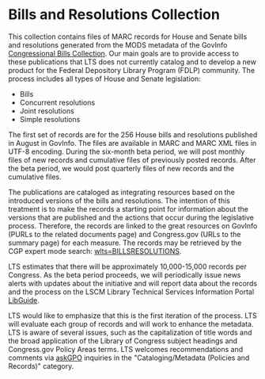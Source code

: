 # Bills and Resolutions Collection

This collection contains files of MARC records for House and Senate bills and resolutions generated from the MODS metadata of the GovInfo [Congressional Bills Collection](https://www.govinfo.gov/app/collection/BILLS). Our main goals are to provide access to these publications that LTS does not currently catalog and to develop a new product for the Federal Depository Library Program (FDLP) community. The process includes all types of House and Senate legislation:

- Bills
- Concurrent resolutions
- Joint resolutions
- Simple resolutions

The first set of records are for the 256 House bills and resolutions published in August in GovInfo. The files are available in MARC and MARC XML files in UTF-8 encoding. During the six-month beta period, we will post monthly files of new records and cumulative files of previously posted records. After the beta period, we would post quarterly files of new records and the cumulative files.

The publications are cataloged as integrating resources based on the introduced versions of the bills and resolutions. The intention of this treatment is to make the records a starting point for information about the versions that are published and the actions that occur during the legislative process. Therefore, the records are linked to the great resources on GovInfo (PURLs to the related documents page) and Congress.gov (URLs to the summary page) for each measure. The records may be retrieved by the CGP expert mode search: [wlts=BILLSRESOLUTIONS](https://catalog.gpo.gov/F/?func=find-c&ccl_term=wlts%3Dbillsresolutions&x=55&y=15).

LTS estimates that there will be approximately 10,000-15,000 records per Congress. As the beta period proceeds, we will periodically issue news alerts with updates about the initiative and will report data about the records and the process on the LSCM Library Technical Services Information Portal [LibGuide](https://libguides.fdlp.gov/c.php?g=1119222&p=9009927).

LTS would like to emphasize that this is the first iteration of the process. LTS will evaluate each group of records and will work to enhance the metadata. LTS is aware of several issues, such as the capitalization of title words and the broad application of the Library of Congress subject headings and Congress.gov Policy Areas terms. LTS welcomes recommendations and comments via [askGPO](https://ask.gpo.gov/s/) inquiries in the "Cataloging/Metadata (Policies and Records)" category.
